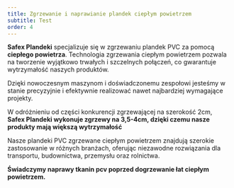 ```yaml
---
title: Zgrzewanie i naprawianie plandek ciepłym powietrzem
subtitle: Test
order: 4
---
```


**Safex Plandeki** specjalizuje się w zgrzewaniu plandek PVC za pomocą
**ciepłego powietrza**. Technologia zgrzewania ciepłym powietrzem pozwala na
tworzenie wyjątkowo trwałych i szczelnych połączeń, co gwarantuje wytrzymałość
naszych produktów.

Dzięki nowoczesnym maszynom i doświadczonemu zespołowi jesteśmy w stanie
precyzyjnie i efektywnie realizować nawet najbardziej wymagające projekty.

W odróżnieniu od części konkurencji zgrzewającej na szerokość 2cm, **Safex
Plandeki wykonuje zgrzewy na 3,5-4cm, dzięki czemu nasze produkty mają większą
wytrzymałość**

Nasze plandeki PVC zgrzewane ciepłym powietrzem znajdują szerokie zastosowanie w
różnych branżach, oferując niezawodne rozwiązania dla transportu, budownictwa,
przemysłu oraz rolnictwa.

**Świadczymy naprawy tkanin pcv poprzed dogrzewanie łat ciepłym powietrzem.**
